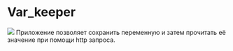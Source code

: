 # Var_keeper
![](https://github.com/destraty/var_keeper/actions/workflows/staging.yml/badge.svg)
Приложение позволяет сохранить переменную и затем прочитать её значение при помощи http запроса.
